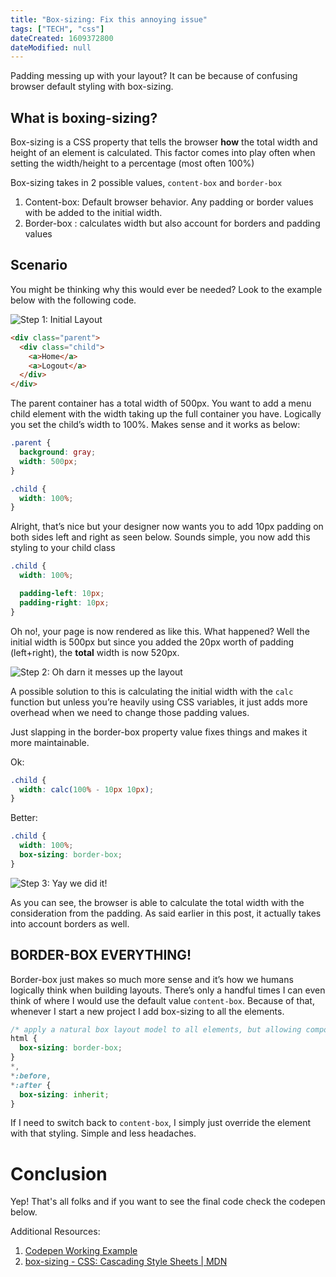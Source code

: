 ```yaml
---
title: "Box-sizing: Fix this annoying issue"
tags: ["TECH", "css"]
dateCreated: 1609372800
dateModified: null
---
```


Padding messing up with your layout? It can be because of confusing browser default styling with box-sizing.

## What is boxing-sizing?

Box-sizing is a CSS property that tells the browser **how** the total width and height of an element is calculated. This factor comes into play often when setting the width/height to a percentage (most often 100%)

Box-sizing takes in 2 possible values, `content-box` and `border-box`

1. Content-box: Default browser behavior. Any padding or border values with be added to the initial width.
2. Border-box : calculates width but also account for borders and padding values

## Scenario

You might be thinking why this would ever be needed? Look to the example below with the following code.

![Step 1: Initial Layout](https://user-images.githubusercontent.com/14298038/103330613-25929a00-4a17-11eb-86e3-acfb82b6233a.png)

```html
<div class="parent">
  <div class="child">
    <a>Home</a>
    <a>Logout</a>
  </div>
</div>
```

The parent container has a total width of 500px. You want to add a menu child element with the width taking up the full container you have. Logically you set the child’s width to 100%. Makes sense and it works as below:

```css
.parent {
  background: gray;
  width: 500px;
}

.child {
  width: 100%;
}
```

Alright, that’s nice but your designer now wants you to add 10px padding on both sides left and right as seen below. Sounds simple, you now add this styling to your child class

```css
.child {
  width: 100%;

  padding-left: 10px;
  padding-right: 10px;
}
```

Oh no!, your page is now rendered as like this. What happened? Well the initial width is 500px but since you added the 20px worth of padding (left+right), the **total** width is now 520px.

![Step 2: Oh darn it messes up the layout](https://user-images.githubusercontent.com/14298038/103330529-bddc4f00-4a16-11eb-8e2b-0214880d43e0.png)

A possible solution to this is calculating the initial width with the `calc` function but unless you’re heavily using CSS variables, it just adds more overhead when we need to change those padding values.

Just slapping in the border-box property value fixes things and makes it more maintainable.

Ok:

```css
.child {
  width: calc(100% - 10px 10px);
}
```

Better:

```css
.child {
  width: 100%;
  box-sizing: border-box;
}
```

![Step 3: Yay we did it!](https://user-images.githubusercontent.com/14298038/103330658-5d014680-4a17-11eb-83e3-1ac7f0e27274.png)

As you can see, the browser is able to calculate the total width with the consideration from the padding. As said earlier in this post, it actually takes into account borders as well.

## BORDER-BOX EVERYTHING!

Border-box just makes so much more sense and it’s how we humans logically think when building layouts. There’s only a handful times I can even think of where I would use the default value `content-box`. Because of that, whenever I start a new project I add box-sizing to all the elements.

```css
/* apply a natural box layout model to all elements, but allowing components to change */
html {
  box-sizing: border-box;
}
*,
*:before,
*:after {
  box-sizing: inherit;
}
```

If I need to switch back to `content-box`, I simply just override the element with that styling. Simple and less headaches.

# Conclusion

Yep! That's all folks and if you want to see the final code check the codepen below.

Additional Resources:

1. [Codepen Working Example](https://codepen.io/toshiru/pen/VwKQZgN)
2. [box-sizing - CSS: Cascading Style Sheets | MDN](https://developer.mozilla.org/en-US/docs/Web/CSS/box-sizing)
